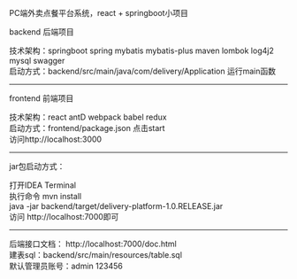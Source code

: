 
PC端外卖点餐平台系统，react + springboot小项目

backend 后端项目

技术架构：springboot spring mybatis mybatis-plus maven lombok log4j2 mysql swagger \
启动方式：backend/src/main/java/com/delivery/Application 运行main函数

-------------
frontend 前端项目

技术架构：react antD webpack babel redux \
启动方式：frontend/package.json 点击start \
访问http://localhost:3000

-------------
jar包启动方式：

打开IDEA Terminal \
执行命令 mvn install \
java -jar backend/target/delivery-platform-1.0.RELEASE.jar \
访问 http://localhost:7000即可

-------------

后端接口文档： http://localhost:7000/doc.html \
建表sql：backend/src/main/resources/table.sql \
默认管理员账号：admin 123456